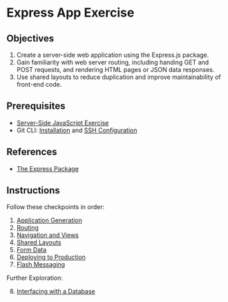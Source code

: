 
# Express App Exercise

## Objectives

  1. Create a server-side web application using the Express.js package.
  1. Gain familiarity with web server routing, including handing GET and POST requests, and rendering HTML pages or JSON data responses.
  2. Use shared layouts to reduce duplication and improve maintainability of front-end code.


## Prerequisites

  + [Server-Side JavaScript Exercise](/exercises/server-side-javascript/exercise.md)
  + Git CLI: [Installation](https://github.com/prof-rossetti/intro-to-python/blob/master/notes/clis/git.md#installation) and [SSH Configuration](https://github.com/prof-rossetti/intro-to-python/blob/master/notes/clis/git.md#configuration)

## References

  + [The Express Package](/notes/javascript/packages/express.md)

## Instructions

Follow these checkpoints in order:

  1. [Application Generation](checkpoints/1-generation.md)
  2. [Routing](checkpoints/2-observation.md)
  3. [Navigation and Views](checkpoints/3-extension.md)
  4. [Shared Layouts](checkpoints/4-shared-layouts.md)
  5. [Form Data](checkpoints/5-form-data.md)
  6. [Deploying to Production](checkpoints/6-deploy.md)
  7. [Flash Messaging](checkpoints/7-flash.md)

Further Exploration:

  8. [Interfacing with a Database](checkpoints/8-database.md)
